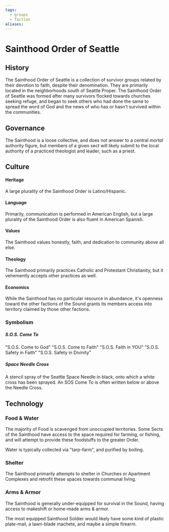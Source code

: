 ```yaml
---
tags:
  - groups
  - faction
aliases:
---
```


# Sainthood Order of Seattle
## History
The Sainthood Order of Seattle is a collection of survivor groups related by their devotion to faith, despite their denomination. They are primarily located in the neighborhoods south of Seattle Proper. The Sainthood Order of Seattle was formed after many survivors flocked towards churches seeking refuge, and began to seek others who had done the same to spread the word of God and the news of who has or hasn't survived within the communities.

## Governance
The Sainthood is a loose collective, and does not answer to a central *mortal* authority figure, but members of a given sect will likely submit to the local authority of a practiced theologist and leader, such as a priest.

## Culture
#### Heritage
A large plurality of the Sainthood Order is Latino/Hispanic.
#### Language
Primarily, communication is performed in American English, but a large plurality of the Sainthood Order is also fluent in American Spanish.
#### Values
The Sainthood values honestly, faith, and dedication to community above all else.
#### Theology
The Sainthood primarily practices Catholic and Protestant Christianity, but it vehemently accepts other practices as well.
#### Economics
While the Sainthood has no particular resource in abundance, it's openness toward the other factions of the Sound grants its members access into territory claimed by those other factions.

### Symbolism
##### S.O.S. Come To
"S.O.S. Come to God"
"S.O.S. Come to Faith"
"S.O.S. Faith in YOU"
"S.O.S. Safety in Faith"
"S.O.S. Safety in Divinity"
##### Space Needle Cross
A stencil spray of the Seattle Space Needle in black, onto which a white cross has been sprayed. An SOS Come To is often written below or above the Needle Cross.

## Technology
### Food & Water
The majority of Food is scavenged from unoccupied territories. Some Sects of the Sainthood have access to the space required for farming, or fishing, and will attempt to provide these foodstuffs to the greater Order.

Water is typically collected via "tarp-farm", and purified by boiling.

### Shelter
The Sainthood primarily attempts to shelter in Churches or Apartment Complexes and retrofit these spaces towards communal living.

### Arms & Armor
The Sainthood is generally under-equipped for survival in the Sound, having access to makeshift or home-made arms & armor.

The most equipped Sainthood Soldier would likely have some kind of plastic plate-mail, a lawn-blade machete, and maybe a simple firearm.